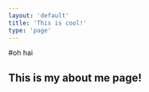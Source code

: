 ```yaml
---
layout: 'default'
title: 'This is cool!'
type: 'page'
---
```


#oh hai
<h2>This is my about me page!</h2>
